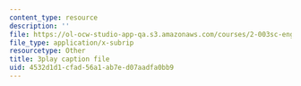 ```yaml
---
content_type: resource
description: ''
file: https://ol-ocw-studio-app-qa.s3.amazonaws.com/courses/2-003sc-engineering-dynamics-fall-2011/4532d1d1cfad56a1ab7ed07aadfa0bb9_Fo-Y6kEMURk.vtt
file_type: application/x-subrip
resourcetype: Other
title: 3play caption file
uid: 4532d1d1-cfad-56a1-ab7e-d07aadfa0bb9
---
```

